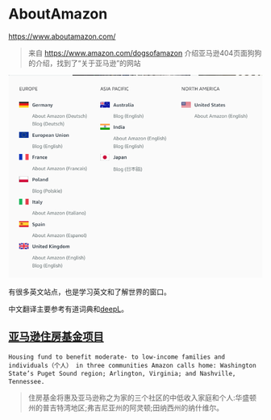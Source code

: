 # AboutAmazon

 https://www.aboutamazon.com/

> 来自 https://www.amazon.com/dogsofamazon 介绍亚马逊404页面狗狗的介绍，找到了“关于亚马逊”的网站

![image-20201119170037967](aboutamazon.assets/image-20201119170037967.png)

有很多英文站点，也是学习英文和了解世界的窗口。

中文翻译主要参考有道词典和[deepL](https://www.deepl.com/translator)。

## [亚马逊住房基金项目](https://www.aboutamazon.com/news/community/amazon-launches-2-billion-housing-equity-fund-to-preserve-and-create-over-20-000-affordable-homes)

~~~
Housing fund to benefit moderate- to low-income families and individuals（个人） in three communities Amazon calls home: Washington State’s Puget Sound region; Arlington, Virginia; and Nashville, Tennessee.
~~~

> 住房基金将惠及亚马逊称之为家的三个社区的中低收入家庭和个人:华盛顿州的普吉特湾地区;弗吉尼亚州的阿灵顿;田纳西州的纳什维尔。